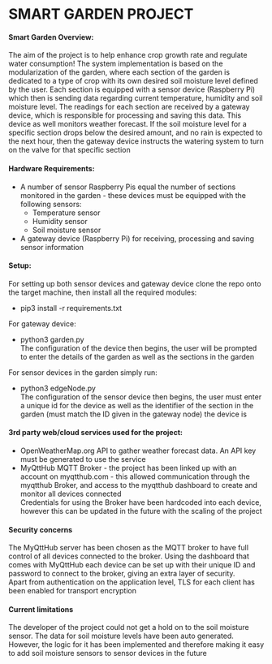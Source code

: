 # SMART GARDEN PROJECT

#### Smart Garden Overview:
The aim of the project is to help enhance crop growth rate and regulate water consumption!
The system implementation is based on the modularization of the garden, where each section of the garden is dedicated
to a type of crop with its own desired soil moisture level defined by the user. Each section is equipped with a 
sensor device (Raspberry Pi) which then is sending data regarding current temperature, humidity and soil moisture level.
The readings for each section are received by a gateway device, which is responsible for processing and saving this data.
This device as well monitors weather forecast. If the soil moisture level for a specific section drops below the desired
amount, and no rain is expected to the next hour, then the gateway device instructs the watering system to turn on the valve
for that specific section


#### Hardware Requirements:
* A number of sensor Raspberry Pis equal the number of sections monitored in the garden - these devices must be equipped with the following sensors:
  * Temperature sensor
  * Humidity sensor
  * Soil moisture sensor
* A gateway device (Raspberry Pi) for receiving, processing and saving sensor information

#### Setup:
For setting up both sensor devices and gateway device clone the repo onto the target machine, then install all the required modules:
  <br>
  - pip3 install -r requirements.txt

For gateway device:
 - python3 garden.py<br>The configuration of the device then begins, the user will be prompted to enter the details of the garden as well as the sections in the garden

For sensor devices in the garden simply run:
 - python3 edgeNode.py<br>The configuration of the sensor device then begins, the user must enter a unique id for the device as well as the identifier of the section in the garden (must match the ID given in the gateway node) the device is 

#### 3rd party web/cloud services used for the project:
* OpenWeatherMap.org API to gather weather forecast data. An API key must be generated to use the service
* MyQttHub MQTT Broker - the project has been linked up with an account on myqtthub.com - this allowed communication through the myqtthub Broker, and access to the myqtthub dashboard to create and monitor all devices connected<br>
 Credentials for using the Broker have been hardcoded into each device, however this can be updated in the future with the scaling of the project

#### Security concerns
The MyQttHub server has been chosen as the MQTT broker to have full control of all devices connected to the broker. Using the dashboard that comes with MyQttHub each device can be set up with their unique ID and password to connect to the broker, giving an extra layer of security.
<br>
Apart from authentication on the application level, TLS for each client has been enabled for transport encryption

#### Current limitations
The developer of the project could not get a hold on to the soil moisture sensor. 
The data for soil moisture levels have been auto generated. 
However, the logic for it has been implemented and therefore making it easy to add soil moisture sensors to sensor devices in the future
